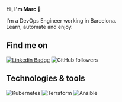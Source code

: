 
**Hi, I'm Marc 👋**

I'm a DevOps Engineer working in Barcelona.  
Learn, automate and enjoy.

## Find me on

[![Linkedin Badge](https://img.shields.io/badge/-marcmiros-blue?style=flat&logo=Linkedin&logoColor=white&link=https://www.linkedin.com/in/marcmiros/)](https://www.linkedin.com/in/marcmiros/)
![GitHub followers](https://img.shields.io/github/followers/marcmiro?label=Follow&style=social)  

## Technologies & tools

![Kubernetes](https://img.shields.io/badge/kubernetes-%23326ce5.svg?style=for-the-badge&logo=kubernetes&logoColor=white)
![Terraform](https://img.shields.io/badge/terraform-%235835CC.svg?style=for-the-badge&logo=terraform&logoColor=white)
![Ansible](https://img.shields.io/badge/ansible-%231A1918.svg?style=for-the-badge&logo=ansible&logoColor=white)
